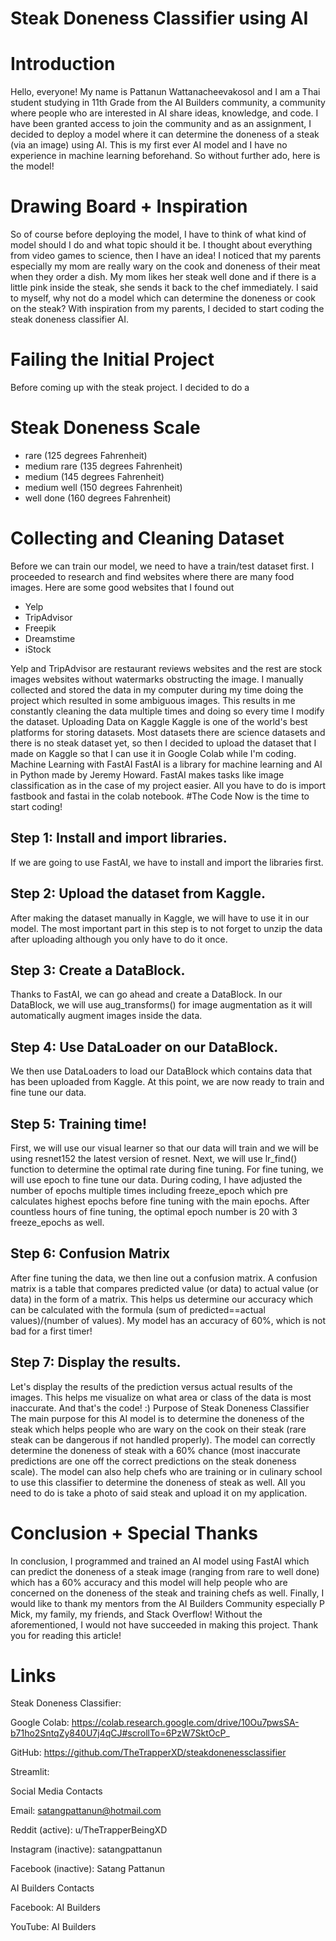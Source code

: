# Steak Doneness Classifier using AI
# Introduction
Hello, everyone! My name is Pattanun Wattanacheevakosol and I am a Thai student studying in 11th Grade from the AI Builders community, a community where people who are interested in AI share ideas, knowledge, and code. I have been granted access to join the community and as an assignment, I decided to deploy a model where it can determine the doneness of a steak (via an image) using AI. This is my first ever AI model and I have no experience in machine learning beforehand. So without further ado, here is the model!
# Drawing Board + Inspiration
So of course before deploying the model, I have to think of what kind of model should I do and what topic should it be. I thought about everything from video games to science, then I have an idea! I noticed that my parents especially my mom are really wary on the cook and doneness of their meat when they order a dish. My mom likes her steak well done and if there is a little pink inside the steak, she sends it back to the chef immediately. I said to myself, why not do a model which can determine the doneness or cook on the steak? With inspiration from my parents, I decided to start coding the steak doneness classifier AI.
# Failing the Initial Project
Before coming up with the steak project. I decided to do a 
# Steak Doneness Scale
- rare (125 degrees Fahrenheit)
- medium rare (135 degrees Fahrenheit)
- medium (145 degrees Fahrenheit)
- medium well (150 degrees Fahrenheit)
- well done (160 degrees Fahrenheit)

# Collecting and Cleaning Dataset
Before we can train our model, we need to have a train/test dataset first. I proceeded to research and find websites where there are many food images. Here are some good websites that I found out
- Yelp
- TripAdvisor
- Freepik
- Dreamstime
- iStock 

Yelp and TripAdvisor are restaurant reviews websites and the rest are stock images websites without watermarks obstructing the image. I manually collected and stored the data in my computer during my time doing the project which resulted in some ambiguous images. This results in me constantly cleaning the data multiple times and doing so every time I modify the dataset.
Uploading Data on Kaggle
Kaggle is one of the world's best platforms for storing datasets. Most datasets there are science datasets and there is no steak dataset yet, so then I decided to upload the dataset that I made on Kaggle so that I can use it in Google Colab while I'm coding. Machine Learning with FastAI FastAI is a library for machine learning and AI in Python made by Jeremy Howard. FastAI makes tasks like image classification as in the case of my project easier. All you have to do is import fastbook and fastai in the colab notebook.
#The Code
Now is the time to start coding!
## Step 1: Install and import libraries.
If we are going to use FastAI, we have to install and import the libraries first.
## Step 2: Upload the dataset from Kaggle.
After making the dataset manually in Kaggle, we will have to use it in our model. The most important part in this step is to not forget to unzip the data after uploading although you only have to do it once.
## Step 3: Create a DataBlock.
Thanks to FastAI, we can go ahead and create a DataBlock. In our DataBlock, we will use aug_transforms() for image augmentation as it will automatically augment images inside the data.
## Step 4: Use DataLoader on our DataBlock.
We then use DataLoaders to load our DataBlock which contains data that has been uploaded from Kaggle. At this point, we are now ready to train and fine tune our data.
## Step 5: Training time!
First, we will use our visual learner so that our data will train and we will be using resnet152 the latest version of resnet. Next, we will use lr_find() function to determine the optimal rate during fine tuning. For fine tuning, we will use epoch to fine tune our data. During coding, I have adjusted the number of epochs multiple times including freeze_epoch which pre calculates highest epochs before fine tuning with the main epochs. After countless hours of fine tuning, the optimal epoch number is 20 with 3 freeze_epochs as well.
## Step 6: Confusion Matrix
After fine tuning the data, we then line out a confusion matrix. A confusion matrix is a table that compares predicted value (or data) to actual value (or data) in the form of a matrix. This helps us determine our accuracy which can be calculated with the formula (sum of predicted==actual values)/(number of values). My model has an accuracy of 60%, which is not bad for a first timer!
## Step 7: Display the results.
Let's display the results of the prediction versus actual results of the images. This helps me visualize on what area or class of the data is most inaccurate. And that's the code! :)
Purpose of Steak Doneness Classifier
The main purpose for this AI model is to determine the doneness of the steak which helps people who are wary on the cook on their steak (rare steak can be dangerous if not handled properly). The model can correctly determine the doneness of steak with a 60% chance (most inaccurate predictions are one off the correct predictions on the steak doneness scale). The model can also help chefs who are training or in culinary school to use this classifier to determine the doneness of steak as well. All you need to do is take a photo of said steak and upload it on my application.
# Conclusion + Special Thanks
In conclusion, I programmed and trained an AI model using FastAI which can predict the doneness of a steak image (ranging from rare to well done) which has a 60% accuracy and this model will help people who are concerned on the doneness of the steak and training chefs as well. Finally, I would like to thank my mentors from the AI Builders Community especially P Mick, my family, my friends, and Stack Overflow! Without the aforementioned, I would not have succeeded in making this project. Thank you for reading this article!
# Links
Steak Doneness Classifier:

Google Colab: https://colab.research.google.com/drive/10Ou7pwsSA-b71ho2SntqZy840U7j4qCJ#scrollTo=6PzW7SktOcP_

GitHub: https://github.com/TheTrapperXD/steakdonenessclassifier

Streamlit:

Social Media Contacts

Email: satangpattanun@hotmail.com

Reddit (active): u/TheTrapperBeingXD

Instagram (inactive): satangpattanun

Facebook (inactive): Satang Pattanun

AI Builders Contacts

Facebook: AI Builders

YouTube: AI Builders

